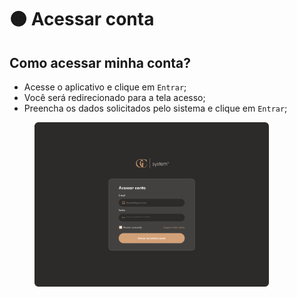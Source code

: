 # 🟠 Acessar conta

## Como acessar minha conta?

* Acesse o aplicativo e clique em `Entrar`;
* Você será redirecionado para a tela acesso;
* Preencha os dados solicitados pelo sistema e clique em `Entrar`;

<figure><img src="../.gitbook/assets/Acessar Conta.png" alt="" width="375"><figcaption></figcaption></figure>
